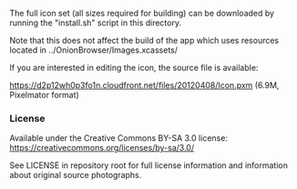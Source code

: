 The full icon set (all sizes required for building) can be downloaded by
running the "install.sh" script in this directory.

Note that this does not affect the build of the app which uses resources
located in ../OnionBrowser/Images.xcassets/

If you are interested in editing the icon, the source file is available:

https://d2p12wh0p3fo1n.cloudfront.net/files/20120408/Icon.pxm
(6.9M, Pixelmator format)

### License

Available under the Creative Commons BY-SA 3.0 license:
https://creativecommons.org/licenses/by-sa/3.0/

See LICENSE in repository root for full license information and information
about original source photographs.
